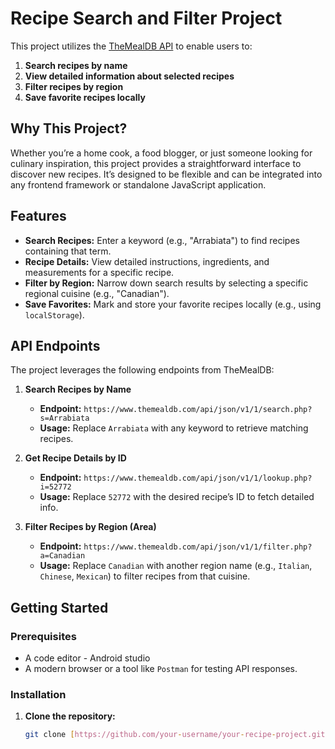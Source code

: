 # Recipe Search and Filter Project

This project utilizes the [TheMealDB API](https://www.themealdb.com/api.php) to enable users to:

1. **Search recipes by name**
2. **View detailed information about selected recipes**
3. **Filter recipes by region**
4. **Save favorite recipes locally**

## Why This Project?

Whether you’re a home cook, a food blogger, or just someone looking for culinary inspiration, this project provides a straightforward interface to discover new recipes. It’s designed to be flexible and can be integrated into any frontend framework or standalone JavaScript application.

## Features

- **Search Recipes:** Enter a keyword (e.g., "Arrabiata") to find recipes containing that term.
- **Recipe Details:** View detailed instructions, ingredients, and measurements for a specific recipe.
- **Filter by Region:** Narrow down search results by selecting a specific regional cuisine (e.g., "Canadian").
- **Save Favorites:** Mark and store your favorite recipes locally (e.g., using `localStorage`).

## API Endpoints

The project leverages the following endpoints from TheMealDB:

1. **Search Recipes by Name**  
   - **Endpoint:** `https://www.themealdb.com/api/json/v1/1/search.php?s=Arrabiata`  
   - **Usage:** Replace `Arrabiata` with any keyword to retrieve matching recipes.

2. **Get Recipe Details by ID**  
   - **Endpoint:** `https://www.themealdb.com/api/json/v1/1/lookup.php?i=52772`  
   - **Usage:** Replace `52772` with the desired recipe’s ID to fetch detailed info.

3. **Filter Recipes by Region (Area)**  
   - **Endpoint:** `https://www.themealdb.com/api/json/v1/1/filter.php?a=Canadian`  
   - **Usage:** Replace `Canadian` with another region name (e.g., `Italian`, `Chinese`, `Mexican`) to filter recipes from that cuisine.

## Getting Started

### Prerequisites

- A code editor - Android studio
- A modern browser or a tool like `Postman` for testing API responses.

### Installation

1. **Clone the repository:**
   ```bash
   git clone [https://github.com/your-username/your-recipe-project.git](https://github.com/ukn0wme/ViewReciept/)
